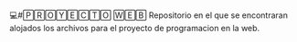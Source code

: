 💻#🄿🅁🄾🅈🄴🄲🅃🄾 🅆🄴🄱
Repositorio en el que se encontraran alojados los archivos para el proyecto de programacion en la web.
